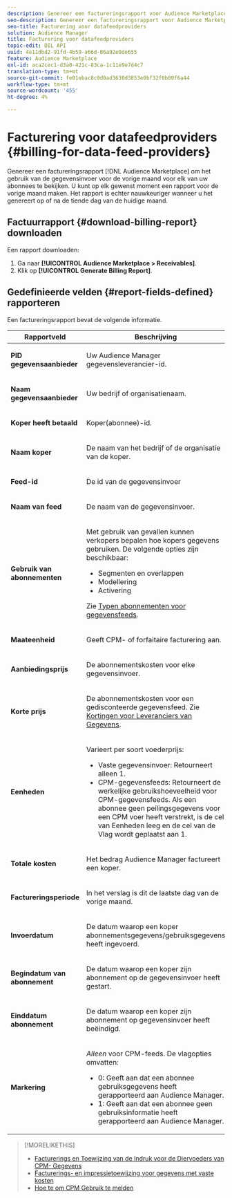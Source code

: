 ```yaml
---
description: Genereer een factureringsrapport voor Audience Marketplace om het gebruik van de gegevensinvoer voor de vorige maand voor elk van uw abonnees te bekijken. U kunt op elk gewenst moment een rapport voor de vorige maand maken. Het rapport is echter nauwkeuriger wanneer u het genereert op of na de tiende dag van de huidige maand.
seo-description: Genereer een factureringsrapport voor Audience Marketplace om het gebruik van de gegevensinvoer voor de vorige maand voor elk van uw abonnees te bekijken. U kunt op elk gewenst moment een rapport voor de vorige maand maken. Het rapport is echter nauwkeuriger wanneer u het genereert op of na de tiende dag van de huidige maand.
seo-title: Facturering voor datafeedproviders
solution: Audience Manager
title: Facturering voor datafeedproviders
topic-edit: DIL API
uuid: 4e11dbd2-91fd-4b59-a66d-86a92e0de655
feature: Audience Marketplace
exl-id: aca2cec1-d3a0-421c-83ca-1c11e9e7d4c7
translation-type: tm+mt
source-git-commit: fe01ebac8c0d0ad3630d3853e0bf32f0b00f6a44
workflow-type: tm+mt
source-wordcount: '455'
ht-degree: 4%

---
```


# Facturering voor datafeedproviders {#billing-for-data-feed-providers}

Genereer een factureringsrapport [!DNL Audience Marketplace] om het gebruik van de gegevensinvoer voor de vorige maand voor elk van uw abonnees te bekijken. U kunt op elk gewenst moment een rapport voor de vorige maand maken. Het rapport is echter nauwkeuriger wanneer u het genereert op of na de tiende dag van de huidige maand.

## Factuurrapport {#download-billing-report} downloaden

Een rapport downloaden:

1. Ga naar **[!UICONTROL Audience Marketplace > Receivables]**.
1. Klik op **[!UICONTROL Generate Billing Report]**.

## Gedefinieerde velden {#report-fields-defined} rapporteren

Een factureringsrapport bevat de volgende informatie.

<table id="table_B433D5059F6446068683E425B1D87520"> 
 <thead> 
  <tr> 
   <th colname="col1" class="entry"> Rapportveld </th> 
   <th colname="col2" class="entry"> Beschrijving </th> 
  </tr> 
 </thead>
 <tbody> 
  <tr> 
   <td colname="col1"> <p><b><span class="uicontrol"> PID gegevensaanbieder</span></b> </p> </td> 
   <td colname="col2"> <p>Uw <span class="keyword"> Audience Manager</span> gegevensleverancier-id. </p> </td> 
  </tr> 
  <tr> 
   <td colname="col1"> <p><b><span class="uicontrol"> Naam gegevensaanbieder</span></b> </p> </td> 
   <td colname="col2"> <p>Uw bedrijf of organisatienaam. </p> </td> 
  </tr> 
  <tr> 
   <td colname="col1"> <p><b><span class="uicontrol"> Koper heeft betaald</span></b> </p> </td> 
   <td colname="col2"> <p>Koper(abonnee)-id. </p> </td> 
  </tr> 
  <tr> 
   <td colname="col1"> <p><b><span class="uicontrol"> Naam koper</span></b> </p> </td> 
   <td colname="col2"> <p>De naam van het bedrijf of de organisatie van de koper. </p> </td> 
  </tr> 
  <tr> 
   <td colname="col1"> <p><b><span class="uicontrol"> Feed-id</span></b> </p> </td> 
   <td colname="col2"> <p>De id van de gegevensinvoer </p> </td> 
  </tr> 
  <tr> 
   <td colname="col1"> <p><b><span class="uicontrol"> Naam van feed</span></b> </p> </td> 
   <td colname="col2"> <p>De naam van de gegevensinvoer. </p> </td> 
  </tr> 
  <tr> 
   <td colname="col1"> <p><b><span class="uicontrol"> Gebruik van abonnementen</span></b> </p> </td> 
   <td colname="col2"> <p>Met gebruik van gevallen kunnen verkopers bepalen hoe kopers gegevens gebruiken. De volgende opties zijn beschikbaar: </p> 
    <ul id="ul_8230A93B5DCE4C10B025D3C761F72CEF"> 
     <li id="li_3400C6475F6D43D7AF54D9A0ED9C09E0">Segmenten en overlappen </li> 
     <li id="li_65DFEF1EA6C341ACB5B72FF629F10AFC">Modellering </li> 
     <li id="li_B84935B93ADE4D299732CE7E099DF7B3">Activering </li> 
    </ul> <p>Zie <a href="../../../features/audience-marketplace/marketplace-data-providers/marketplace-create-manage-feeds.md#plan-types"> Typen abonnementen voor gegevensfeeds</a>. </p> </td> 
  </tr> 
  <tr> 
   <td colname="col1"> <p><b><span class="uicontrol"> Maateenheid</span></b> </p> </td> 
   <td colname="col2"> <p>Geeft CPM- of forfaitaire facturering aan. </p> </td> 
  </tr> 
  <tr> 
   <td colname="col1"> <p><b><span class="uicontrol"> Aanbiedingsprijs</span></b> </p> </td> 
   <td colname="col2"> <p>De abonnementskosten voor elke gegevensinvoer. </p> </td> 
  </tr> 
  <tr> 
   <td colname="col1"> <p><b><span class="uicontrol"> Korte prijs</span></b> </p> </td> 
   <td colname="col2"> <p>De abonnementskosten voor een gedisconteerde gegevensfeed. Zie <a href="../../../features/audience-marketplace/marketplace-data-providers/marketplace-create-manage-feeds.md#discounts"> Kortingen voor Leveranciers van Gegevens</a>. </p> </td> 
  </tr> 
  <tr> 
   <td colname="col1"> <p><b><span class="uicontrol"> Eenheden</span></b> </p> </td> 
   <td colname="col2"> <p>Varieert per soort voederprijs: </p> 
    <ul id="ul_01550B436EEE4FBC8C9945E08E3CE2C6"> 
     <li id="li_C589F6A751AB407E853AC6F726A47F14">Vaste gegevensinvoer: Retourneert alleen 1. </li> 
     <li id="li_F93F8AEB2D8C45BFA0305E7808AFF848">CPM-gegevensfeeds: Retourneert de werkelijke gebruikshoeveelheid voor CPM-gegevensfeeds. Als een abonnee geen peilingsgegevens voor een CPM voer heeft verstrekt, is de cel van Eenheden leeg en de cel van de Vlag wordt geplaatst aan 1. </li> 
    </ul> </td> 
  </tr> 
  <tr> 
   <td colname="col1"> <p><b><span class="uicontrol"> Totale kosten</span></b> </p> </td> 
   <td colname="col2"> <p>Het bedrag <span class="keyword"> Audience Manager</span> factureert een koper. </p> </td> 
  </tr> 
  <tr> 
   <td colname="col1"> <p><b><span class="uicontrol"> Factureringsperiode</span></b> </p> </td> 
   <td colname="col2"> <p> In het verslag is dit de laatste dag van de vorige maand. </p> </td> 
  </tr> 
  <tr> 
   <td colname="col1"> <p><b><span class="uicontrol"> Invoerdatum</span></b> </p> </td> 
   <td colname="col2"> <p>De datum waarop een koper abonnementsgegevens/gebruiksgegevens heeft ingevoerd. </p> </td> 
  </tr> 
  <tr> 
   <td colname="col1"> <p><b><span class="uicontrol"> Begindatum van abonnement</span></b> </p> </td> 
   <td colname="col2"> <p>De datum waarop een koper zijn abonnement op de gegevensinvoer heeft gestart. </p> </td> 
  </tr> 
  <tr> 
   <td colname="col1"> <p><b><span class="uicontrol"> Einddatum abonnement</span></b> </p> </td> 
   <td colname="col2"> <p>De datum waarop een koper zijn abonnement op gegevensinvoer heeft beëindigd. </p> </td> 
  </tr> 
  <tr> 
   <td colname="col1"> <p><b><span class="uicontrol"> Markering</span></b> </p> </td> 
   <td colname="col2"> <p> <i>Alleen</i> voor CPM-feeds. De vlagopties omvatten: </p> 
    <ul id="ul_509BC73B754A43299F8D719AB0805ABD"> 
     <li id="li_AB35E33B68EC49A187495DF6B9D86563">0: Geeft aan dat een abonnee gebruiksgegevens heeft gerapporteerd aan <span class="keyword"> Audience Manager</span>. </li> 
     <li id="li_2E4871B127A84EC586A9F3659F52D67E">1: Geeft aan dat een abonnee geen gebruiksinformatie heeft gerapporteerd aan <span class="keyword"> Audience Manager</span>. </li> 
    </ul> </td> 
  </tr> 
 </tbody> 
</table>

>[!MORELIKETHIS]
>
>* [Facturerings en Toewijzing van de Indruk voor de Diervoeders van CPM- Gegevens](../../../features/audience-marketplace/marketplace-data-buyers/marketplace-buyer-billing.md#cost-attribution)
>* [Facturerings- en impressietoewijzing voor gegevens met vaste kosten](../../../features/audience-marketplace/marketplace-data-buyers/marketplace-buyer-billing.md)
>* [Hoe te om CPM Gebruik te melden](../../../features/audience-marketplace/marketplace-data-buyers/marketplace-buyer-billing.md#report-cpm-usage)

